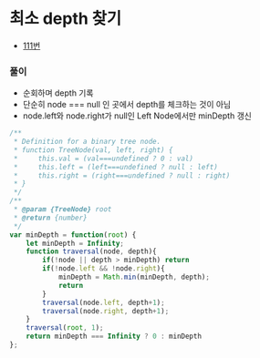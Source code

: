 # 최소 depth 찾기
 - [111번](https://leetcode.com/problems/minimum-depth-of-binary-tree/)


### 풀이
  - 순회하며 depth 기록
  - 단순히 node === null 인 곳에서 depth를 체크하는 것이 아님
  - node.left와 node.right가 null인 Left Node에서만 minDepth 갱신

  ```javascript
  /**
   * Definition for a binary tree node.
   * function TreeNode(val, left, right) {
   *     this.val = (val===undefined ? 0 : val)
   *     this.left = (left===undefined ? null : left)
   *     this.right = (right===undefined ? null : right)
   * }
   */
  /**
   * @param {TreeNode} root
   * @return {number}
   */
  var minDepth = function(root) {
      let minDepth = Infinity;
      function traversal(node, depth){
          if(!node || depth > minDepth) return
          if(!node.left && !node.right){
              minDepth = Math.min(minDepth, depth);
              return
          }
          traversal(node.left, depth+1);
          traversal(node.right, depth+1);
      }
      traversal(root, 1);
      return minDepth === Infinity ? 0 : minDepth
  };
  ```